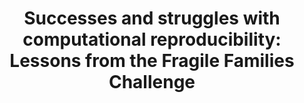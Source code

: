 ---
title: "Successes and struggles with computational reproducibility: Lessons from the Fragile Families Challenge"
collection: publications
permalink: /publication/ffc-computational-reproducibility
paperurl: 'https://doi.org/10.1177/2378023119849803'
citation: 'Liu, D., & Salganik, M. (2019, March 15). <b>Successes and struggles with computational reproducibility: Lessons from the Fragile Families Challenge.</b> https://doi.org/10.1177/2378023119849803'
---